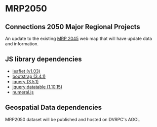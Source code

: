 # MRP2050
## Connections 2050 Major Regional Projects 
An update to the existing [MRP 2045](https://www.dvrpc.org/webmaps/MRP2045/) web map
that will have update data and information.

## JS library dependencies
- [leaflet (v1.03)](https://docs.mapbox.com/mapbox-gl-js/api/)
- [bootstrap (3.4.1)](https://getbootstrap.com/docs/3.4/getting-started/)
- [jquery (3.5.1)](https://api.jquery.com/)
- [jquery datatable (1.10.15)](https://api.jquery.com/)
- [numeral.js](http://numeraljs.com/)

## Geospatial Data dependencies
MRP2050 dataset will be published and hosted on DVRPC's AGOL

